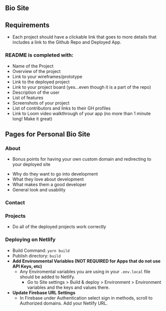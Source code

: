  ## Bio Site


## Requirements
<!-- - You should go through AT LEAST 4 projects (individual or group) and deployed them. -->
- Each project should have a clickable link that goes to more details that includes a link to the Github Repo and Deployed App.
<!-- - You should have real data everywhere throughout your personal site. No lorem. -->
<!-- - Your site should allow some form of authentication so that you can make changes. -->
<!-- - Your site should have CRUD on at least one (1) content type: -->
<!-- - About, Contact, Technologies, or Projects. -->

### README is completed with:
- Name of the Project
- Overview of the project
- Link to your wireframes/prototype
- Link to the deployed project
- Link to your project board (yes...even though it is a part of the repo)
- Description of the user
- List of features
- Screenshots of your project
- List of contributors and links to their GH profiles
- Link to Loom video walkthrough of your app (no more than 1 minute long! Make it great)

<!-- ### Stretch -->
<!-- - CRUD on multiple content types on the site (Trust me, you will be thankful that you did!) -->

## Pages for Personal Bio Site
### About
<!-- - Is it easy to find the personal bio? -->
- Bonus points for having your own custom domain and redirecting to your deployed site
<!-- - Does the personal bio tell the story: -->
- Why do they want to go into development
- What they love about development
- What makes them a good developer
- General look and usability

### Contact
<!-- - Is it easy to find the contact information -->
<!-- - Do all of the links work -->
<!-- - General look and usability -->

<!-- ### Technologies -->
<!-- - Is it easy to find where the technologies are -->
<!-- - Do all the technologies have real content/not fake data -->
<!-- - Do you actually have experience with the technology (can you explain what it does and why you used it) -->
<!-- - General look and usability -->

### Projects
<!-- - Is it easy to find where the projects are -->
<!-- - Do all the projects have real content/not fake data -->
<!-- - Do all of the links work -->
- Do all of the deployed projects work correctly

<!-- ## General look and usability -->
<!-- - General look and feel of the whole site -->
<!-- - Is it visually appealing -->
<!-- - Is it cohesive  -->

### Deploying on Netlify

- Build Command: `yarn build`
- Publish directory: `build`
- **Add Environmental Variables (NOT REQUIRED for Apps that do not use API Keys, etc)**
    - Any Enviromental variables you are using in your `.env.local` file should be added to Netlify. 
        - Go to Site settings > Build & deploy > Environment > Environment variables and the keys and values there.
- **Update Firebase URL Settings**
    - In Firebase under Authentication select sign in methods, scroll to Authorized domains. Add your Netlify URL.
<!-- # Your own learning -->
<!-- If you are interested in setting up your own project for things outside of class, you can run the command to start a React project `npx create-react-app {APP_NAME}` and setup all the files and structures from scratch. -->

